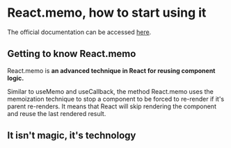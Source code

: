 # React.memo, how to start using it
The official documentation can be accessed [here](https://reactjs.org/docs/higher-order-components.html).

## Getting to know React.memo
React.memo is **an advanced technique in React for reusing component logic.**

Similar to useMemo and useCallback, the method React.memo uses the memoization technique to stop a component to be forced to re-render if it's parent re-renders. It means that React will skip rendering the component and reuse the last rendered result.

## It isn't magic, it's technology

